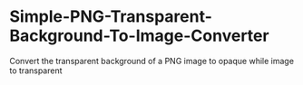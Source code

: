 # Simple-PNG-Transparent-Background-To-Image-Converter
Convert the transparent background of a PNG image to opaque while image to transparent

